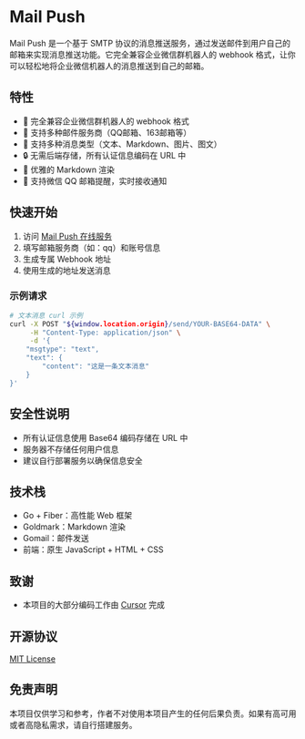 # Mail Push

Mail Push 是一个基于 SMTP 协议的消息推送服务，通过发送邮件到用户自己的邮箱来实现消息推送功能。它完全兼容企业微信群机器人的 webhook 格式，让你可以轻松地将企业微信机器人的消息推送到自己的邮箱。

## 特性

- 🚀 完全兼容企业微信群机器人的 webhook 格式
- 📧 支持多种邮件服务商（QQ邮箱、163邮箱等）
- 💬 支持多种消息类型（文本、Markdown、图片、图文）
- 🔒 无需后端存储，所有认证信息编码在 URL 中
- 🎨 优雅的 Markdown 渲染
- 📱 支持微信 QQ 邮箱提醒，实时接收通知

## 快速开始

1. 访问 [Mail Push 在线服务](https://mp.xac.one)
2. 填写邮箱服务商（如：qq）和账号信息
3. 生成专属 Webhook 地址
4. 使用生成的地址发送消息

### 示例请求

```bash
# 文本消息 curl 示例
curl -X POST "${window.location.origin}/send/YOUR-BASE64-DATA" \
     -H "Content-Type: application/json" \
     -d '{
    "msgtype": "text",
    "text": {
        "content": "这是一条文本消息"
    }
}'
```

## 安全性说明

- 所有认证信息使用 Base64 编码存储在 URL 中
- 服务器不存储任何用户信息
- 建议自行部署服务以确保信息安全

## 技术栈

- Go + Fiber：高性能 Web 框架
- Goldmark：Markdown 渲染
- Gomail：邮件发送
- 前端：原生 JavaScript + HTML + CSS

## 致谢

- 本项目的大部分编码工作由 [Cursor](https://cursor.sh/) 完成

## 开源协议

[MIT License](LICENSE)

## 免责声明

本项目仅供学习和参考，作者不对使用本项目产生的任何后果负责。如果有高可用或者高隐私需求，请自行搭建服务。
